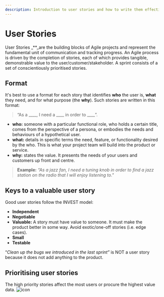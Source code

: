 ```yaml
---
description: Introduction to user stories and how to write them effectively.
---
```


# User Stories

User Stories _\*\*_are the building blocks of Agile projects and represent the fundamental unit of communication and tracking progress. An Agile process is driven by the completion of stories, each of which provides tangible, demonstrable value to the user/customer/stakeholder. A sprint consists of a set of conscientiously prioritised stories.

## Format

It's best to use a format for each story that identifies **who** the user is, **what** they need, and for what purpose \(the **why**\). Such stories are written in this format:

> “As a \_\_\_\_, I need a \_\_\_\_ in order to \_\_\_\_”.

* **who:**  someone with a particular functional role, who holds a certain title, comes from the perspective of a persona, or embodies the needs and behaviours of a hypothetical user.
* **what:** details in specific terms the need, feature, or functionality desired by the who. This is what your project team will build into the product or service.
* **why:** states the value. It presents the needs of your users and customers up front and centre.

> **Example:** _“As a jazz fan, I need a tuning knob in order to find a jazz station on the radio that I will enjoy listening to."_

## Keys to a valuable user story

Good user stories follow the INVEST model:

* **Independent** 
* **Negotiable** 
* **Valuable:** A story must have value to someone. It must make the product better in some way.  Avoid exotic/one-off stories \(i.e. edge cases\).
* **Small** 
* **Testable** 

“_Clean up the bugs we introduced in the last sprint”_ is NOT a user story because it does not add anything to the product.

## Prioritising user stories

The high priority stories affect the most users or procure the highest value data. ![icon](https://www.dropbox.com/s/nzmqglv044f01pc/yep.png?raw=1)

